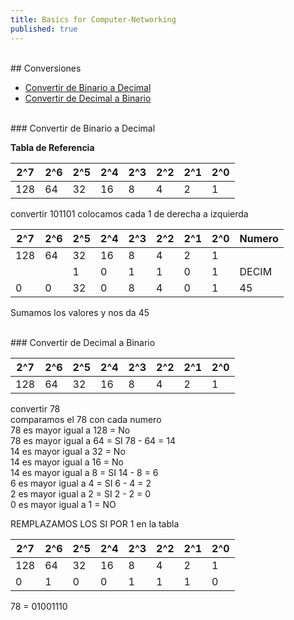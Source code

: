 ```yaml
---
title: Basics for Computer-Networking
published: true
---  
```

<br />  
## Conversiones

- [Convertir de Binario a Decimal](https://o5m4n.github.io/Basic-Computer-Networking#convertir-de-binario-a-decimal)
- [Convertir de Decimal a Binario](https://o5m4n.github.io/Basic-Computer-Networking#convertir-de-Decimal-a-binario)
<br />
### Convertir de Binario a Decimal

**Tabla de Referencia**  

| 2^7 | 2^6 | 2^5 | 2^4 | 2^3 | 2^2 | 2^1 | 2^0 |
| --- | --- | --- | --- | --- | --- | --- | --- |
| 128 | 64  | 32  | 16  | 8   | 4   | 2   | 1   |

convertir 101101
colocamos cada 1 de derecha a izquierda

| 2^7 | 2^6 | 2^5 | 2^4 | 2^3 | 2^2 | 2^1 | 2^0 | Numero |
| --- | --- | --- | --- | --- | --- | --- | --- | --- |
| 128 | 64  | 32  | 16  | 8   | 4   | 2   | 1   |     |
|     |     | 1   | 0   | 1   | 1   | 0   | 1   | DECIM|
| 0   | 0   | 32  | 0   | 8   | 4   | 0   | 1   | 45  |  

Sumamos los valores y nos da 45  
  
<br /> 
### Convertir de Decimal a Binario

| 2^7 | 2^6 | 2^5 | 2^4 | 2^3 | 2^2 | 2^1 | 2^0 |
| --- | --- | --- | --- | --- | --- | --- | --- |
| 128 | 64  | 32  | 16  | 8   | 4   | 2   | 1   |

convertir 78  
comparamos el 78 con cada numero  
78 es mayor igual a 128 = No  
78 es mayor igual a 64 = SI 78 - 64 = 14  
14 es mayor igual a 32 = No  
14 es mayor igual a 16 = No  
14 es mayor igual a 8  = SI 14 - 8 = 6  
6 es mayor igual a 4   = SI 6 - 4 = 2  
2 es mayor igual a 2   = SI 2 - 2 = 0  
0 es mayor igual a 1   = NO  
  
REMPLAZAMOS LOS SI POR 1 en la tabla

| 2^7 | 2^6 | 2^5 | 2^4 | 2^3 | 2^2 | 2^1 | 2^0 |
| --- | --- | --- | --- | --- | --- | --- | --- |
| 128 | 64  | 32  | 16  | 8   | 4   | 2   | 1   |
| 0   | 1   | 0   | 0   | 1   | 1   | 1   | 0   |

78 = 01001110
